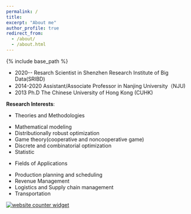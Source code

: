 ```yaml
---
permalink: /
title: 
excerpt: "About me"
author_profile: true
redirect_from: 
  - /about/
  - /about.html
---
```


{% include base_path %}


* 2020--      Resarch Scientist in Shenzhen Research Institute of Big Data(SRIBD)
* 2014-2020   Assistant/Associate Professor in Nanjing University（NJU)
* 2013 Ph.D   The Chinese University of Hong Kong (CUHK)

**Research Interests**: 

* Theories and Methodologies

- Mathematical modeling
- Distributionally robust optimization
- Game theory(cooperative and noncooperative game)
- Discrete and combinatorial optimization
- Statistic


* Fields of Applications
- Production planning and scheduling
- Revenue Management
- Logistics and Supply chain management
- Transportation




<div id="sfca65yz9mwqd6fhn1rfutkx62b9g3mbg36"></div><noscript><a href="https://www.freecounterstat.com" title="website counter widget"><img src="https://counter3.stat.ovh/private/freecounterstat.php?c=a65yz9mwqd6fhn1rfutkx62b9g3mbg36" border="0" title="website counter widget" alt="website counter widget"></a></noscript>


